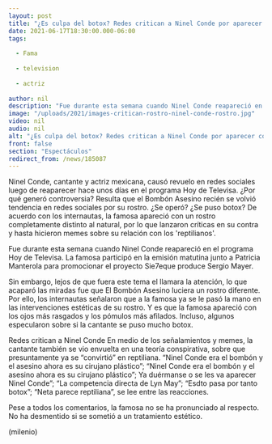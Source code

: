 ```yaml
---
layout: post
title: "¿Es culpa del botox? Redes critican a Ninel Conde por aparecer con cambio en rostro; crean memes"
date: 2021-06-17T18:30:00.000-06:00
tags:
  
  - Fama
  
  - television
  
  - actriz
  
author: nil
description: "Fue durante esta semana cuando Ninel Conde reapareció en el programa Hoy de Televisa. Ahora los usuarios de las redes sociales la señalan por supuestamente abusar del botox, incluso la relacionaron con los reptilianos. "
image: "/uploads/2021/images-critican-rostro-ninel-conde-rostro.jpg"
video: nil
audio: nil
alt: "¿Es culpa del botox? Redes critican a Ninel Conde por aparecer con cambio en rostro; crean memes"
front: false
section: "Espectáculos"
redirect_from: /news/185087
---
```


Ninel Conde, cantante y actriz mexicana, causó revuelo en redes sociales luego de reaparecer hace unos días en el programa Hoy de Televisa. ¿Por qué generó controversia? Resulta que el Bombón Asesino recién se volvió tendencia en redes sociales por su rostro. ¿Se operó? ¿Se puso botox? De acuerdo con los internautas, la famosa apareció con un rostro completamente distinto al natural, por lo que lanzaron críticas en su contra y hasta hicieron memes sobre su relación con los 'reptilianos'. 

Fue durante esta semana cuando Ninel Conde reapareció en el programa Hoy de Televisa. La famosa participó en la emisión matutina junto a Patricia Manterola para promocionar el proyecto Sie7eque produce Sergio Mayer. 

Sin embargo, lejos de que fuera este tema el llamara la atención, lo que acaparó las miradas fue que El Bombón Asesino luciera un rostro diferente. Por ello, los internautas señalaron que a la famosa ya se le pasó la mano en las intervenciones estéticas de su rostro. Y es que la famosa apareció con los ojos más rasgados y los pómulos más afilados. Incluso, algunos especularon sobre si la cantante se puso mucho botox. 

Redes critican a Ninel Conde  En medio de los señalamientos y memes, la cantante también se vio envuelta en una teoría conspirativa, sobre que presuntamente ya se “convirtió” en reptiliana.  “Ninel Conde era el bombón y el asesino ahora es su cirujano plástico”; “Ninel Conde era el bombón y el asesino ahora es su cirujano plástico”; Ya duérmanse o se les va aparecer Ninel Conde”; “La competencia directa de Lyn May”; “Esdto pasa por tanto botox”; “Neta parece reptiliana”, se lee entre las reacciones. 

Pese a todos los comentarios, la famosa no se ha pronunciado al respecto. No ha desmentido si se sometió a un tratamiento estético. 

(milenio)